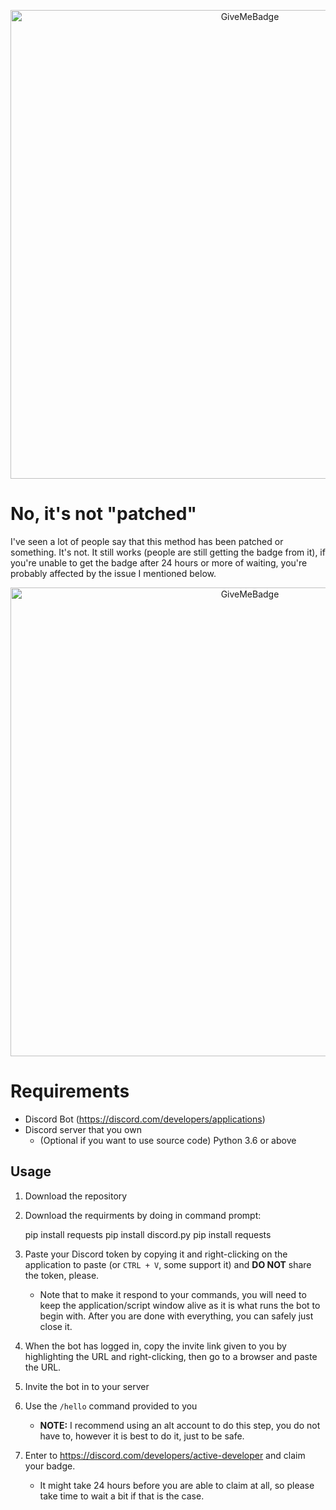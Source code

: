 <p align="center">
  <img alt="GiveMeBadge" src="https://i.alexflipnote.dev/6DKsc2i.png" width="750px">
</p>

# No, it's not "patched"
I've seen a lot of people say that this method has been patched or something. It's not. It still works (people are still getting the badge from it), if you're unable to get the badge after 24 hours or more of waiting, you're probably affected by the issue I mentioned below.

<p align="center">
  <img alt="GiveMeBadge" src="https://camo.githubusercontent.com/2396b5224a807ce6baf26214c3f219eb615ecba2923cfc3554740c7c889e9419/68747470733a2f2f692e696d6775722e636f6d2f7a366a7a7734432e706e67" width="750px">
</p>

# Requirements
- Discord Bot (https://discord.com/developers/applications)
- Discord server that you own
  - (Optional if you want to use source code) Python 3.6 or above

## Usage
1.  Download the repository

2.  Download the requirments by doing in command prompt:

    pip install requests
    pip install discord.py
    pip install requests

3. Paste your Discord token by copying it and right-clicking on the application to paste (or `CTRL + V`, some support it) and **DO NOT** share the token, please.
   - Note that to make it respond to your commands, you will need to keep the application/script window alive as it is what runs the bot to begin with. After you are done with everything, you can safely just close it.
4. When the bot has logged in, copy the invite link given to you by highlighting the URL and right-clicking, then go to a browser and paste the URL.
5. Invite the bot in to your server
6. Use the `/hello` command provided to you
   - **NOTE:** I recommend using an alt account to do this step, you do not have to, however it is best to do it, just to be safe.
7. Enter to https://discord.com/developers/active-developer and claim your badge.
   - It might take 24 hours before you are able to claim at all, so please take time to wait a bit if that is the case.
